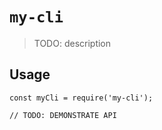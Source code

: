 # `my-cli`

> TODO: description

## Usage

```
const myCli = require('my-cli');

// TODO: DEMONSTRATE API
```
